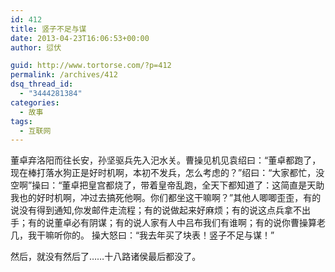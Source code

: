 ```yaml
---
id: 412
title: 竖子不足与谋
date: 2013-04-23T16:06:53+00:00
author: 愆伏

guid: http://www.tortorse.com/?p=412
permalink: /archives/412
dsq_thread_id:
  - "3444281384"
categories:
  - 故事
tags:
  - 互联网
---
```

董卓弃洛阳而往长安，孙坚驱兵先入汜水关。曹操见机见袁绍曰：“董卓都跑了，现在棒打落水狗正是好时机啊，本初不发兵，怎么考虑的？”绍曰：“大家都忙，没空啊”操曰：“董卓把皇宫都烧了，带着皇帝乱跑，全天下都知道了：这简直是天助我也的好时机啊，冲过去搞死他啊。你们都坐这干嘛啊？”其他人唧唧歪歪，有的说没有得到通知,你发邮件走流程；有的说做起来好麻烦；有的说这点兵拿不出手；有的说董卓必有阴谋；有的说人家有人中吕布我们有谁啊；有的说你曹操算老几，我干嘛听你的。
操大怒曰：“我去年买了块表！竖子不足与谋！”

然后，就没有然后了……十八路诸侯最后都没了。